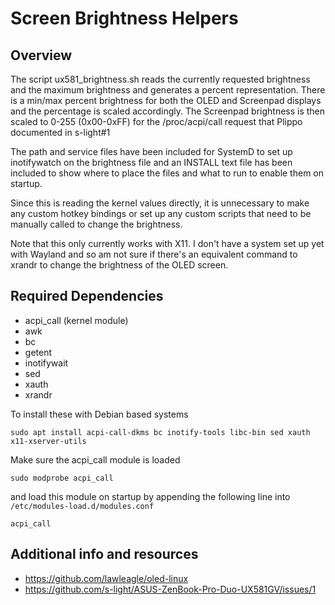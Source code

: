 # Screen Brightness Helpers

## Overview
The script ux581_brightness.sh reads the currently requested brightness
and the maximum brightness and generates a percent representation. There
is a min/max percent brightness for both the OLED and Screenpad displays
and the percentage is scaled accordingly. The Screenpad brightness is
then scaled to 0-255 (0x00-0xFF) for the /proc/acpi/call request that
Plippo documented in s-light#1

The path and service files have been included for SystemD to set up
inotifywatch on the brightness file and an INSTALL text file has been
included to show where to place the files and what to run to enable them
on startup.

Since this is reading the kernel values directly, it is unnecessary to
make any custom hotkey bindings or set up any custom scripts that need
to be manually called to change the brightness.

Note that this only currently works with X11. I don't have a system set
up yet with Wayland and so am not sure if there's an equivalent command
to xrandr to change the brightness of the OLED screen.

## Required Dependencies
- acpi_call (kernel module)
- awk
- bc
- getent
- inotifywait
- sed
- xauth
- xrandr

To install these with Debian based systems
```
sudo apt install acpi-call-dkms bc inotify-tools libc-bin sed xauth x11-xserver-utils
```

Make sure the acpi_call module is loaded
```
sudo modprobe acpi_call
```
and load this module on startup by appending the following line into `/etc/modules-load.d/modules.conf`
```
acpi_call
```

## Additional info and resources
- https://github.com/lawleagle/oled-linux
- https://github.com/s-light/ASUS-ZenBook-Pro-Duo-UX581GV/issues/1
